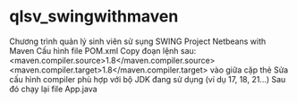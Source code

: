 # qlsv_swingwithmaven
Chương trình quản lý sinh viên sử sụng SWING
Project Netbeans with Maven
Cấu hình file POM.xml
  Copy đoạn lệnh sau: <maven.compiler.source>1.8</maven.compiler.source> <maven.compiler.target>1.8</maven.compiler.target> vào giữa cặp thẻ <properties> </properties>
  Sửa cấu hình compiler phù hợp với bộ JDK đang sử dụng (ví dụ 17, 18, 21...)
Sau đó chạy lại file App.java
    
